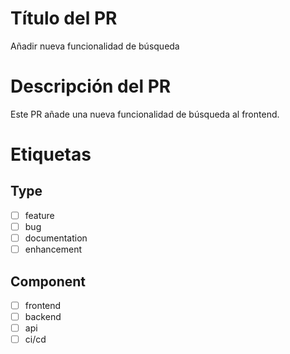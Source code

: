 # Título del PR
Añadir nueva funcionalidad de búsqueda

# Descripción del PR
Este PR añade una nueva funcionalidad de búsqueda al frontend.

# Etiquetas

## Type
- [ ] feature
- [ ] bug
- [ ] documentation
- [ ] enhancement

## Component
- [ ] frontend
- [ ] backend
- [ ] api
- [ ] ci/cd
